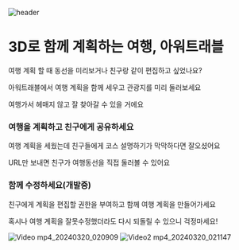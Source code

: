 ![header](https://capsule-render.vercel.app/api?type=waving&height=300&color=gradient&text=아워트래블)

# 3D로 함께 계획하는 여행, 아워트래블
여행 계획 할 때 동선을 미리보거나 친구랑 같이 편집하고 싶었나요?

아워트래블에서 여행 계획을 함께 세우고 관광지를 미리 둘러보세요

여행가서 헤매지 않고 잘 찾아갈 수 있을 거에요

### 여행을 계획하고 친구에게 공유하세요
여행 계획을 세웠는데 친구들에게 코스 설명하기가 막막하다면 잘오셨어요

URL만 보내면 친구가 여행동선을 직접 둘러볼 수 있어요

### 함께 수정하세요(개발중)

친구에게 계획을 편집할 권한을 부여하고 함께 여행 계획을 만들어가세요

혹시나 여행 계획을 잘못수정했더라도 다시 되돌릴 수 있으니 걱정마세요!

![Video mp4_20240320_020909](https://github.com/dhdbtkd/ggoman_front/assets/37060597/8ff30761-a7e5-4172-9e11-d18d48e8f933)
![Video2 mp4_20240320_021147](https://github.com/dhdbtkd/ggoman_front/assets/37060597/ec00fba6-cffb-44df-bbf8-8edcf83fb8a6)
